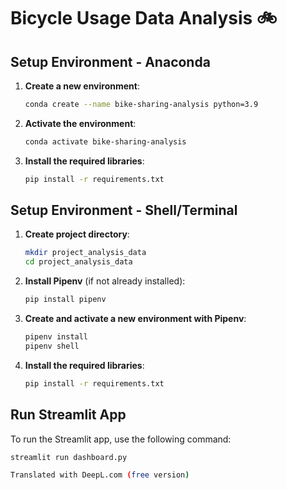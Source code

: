 # Bicycle Usage Data Analysis 🚲

## Setup Environment - Anaconda

1. **Create a new environment**:
    ```bash
    conda create --name bike-sharing-analysis python=3.9
    ```

2. **Activate the environment**:
    ```bash
    conda activate bike-sharing-analysis
    ```

3. **Install the required libraries**:
    ```bash
    pip install -r requirements.txt
    ```

## Setup Environment - Shell/Terminal

1. **Create project directory**:
    ```bash
    mkdir project_analysis_data
    cd project_analysis_data
    ```

2. **Install Pipenv** (if not already installed):
    ```bash
    pip install pipenv
    ```

3. **Create and activate a new environment with Pipenv**:
    ```bash
    pipenv install
    pipenv shell
    ```

4. **Install the required libraries**:
    ```bash
    pip install -r requirements.txt
    ```

## Run Streamlit App

To run the Streamlit app, use the following command:

```bash
streamlit run dashboard.py

Translated with DeepL.com (free version)
